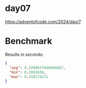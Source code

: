 # day07

https://adventofcode.com/2024/day/7

# Benchmark

Results in seconds:

```json
{
  "avg": 0.2998637846666667,
  "min": 0.2892638,
  "max": 0.310174221
}
```